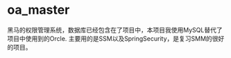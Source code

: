 # oa_master
黑马的权限管理系统，数据库已经包含在了项目中，本项目我使用MySQL替代了项目中使用到的Orcle.
主要用的是SSM以及SpringSecurity，是复习SMM的很好的项目。
